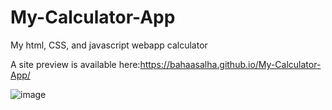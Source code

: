 # My-Calculator-App
My html, CSS, and javascript webapp calculator 


A site preview is available here:https://bahaasalha.github.io/My-Calculator-App/



![image](https://user-images.githubusercontent.com/91798754/194710220-f966a3a2-4693-42f5-9e7a-cbf3229c14cc.png)

